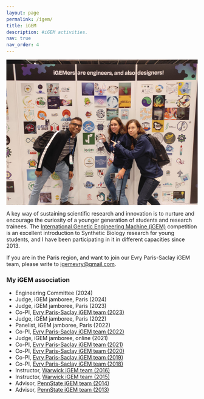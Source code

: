 ```yaml
---
layout: page
permalink: /igem/
title: iGEM
description: #iGEM activities.
nav: true
nav_order: 4
---
```


<img src='/assets/img/igem2022.jpg' align='center'  width='512' height='383'>

A key way of sustaining scientific research and innovation is to nurture and encourage the curiosity of a younger generation of students and research trainees. The [International Genetic Engineering Machine (iGEM)](https://competition.igem.org/) competition is an excellent introduction to Synthetic Biology research for young students, and I have been participating in it in different capacities since 2013.

If you are in the Paris region, and want to join our Evry Paris-Saclay iGEM team, please write to <igemevry@gmail.com>.

### My iGEM association
* Engineering Committee (2024)
* Judge, iGEM jamboree, Paris (2024)
* Judge, iGEM jamboree, Paris (2023)
* Co-PI, [Evry Paris-Saclay iGEM team (2023)](https://2023.igem.wiki/evry-paris-saclay/index.html)
* Judge, iGEM jamboree, Paris (2022)
* Panelist, iGEM jamboree, Paris (2022)
* Co-PI, [Evry Paris-Saclay iGEM team (2022)](https://2022.igem.wiki/evry-paris-saclay/index.html)
* Judge, iGEM jamboree, online (2021)
* Co-PI, [Evry Paris-Saclay iGEM team (2021)](https://2021.igem.org/Team:Evry_Paris-Saclay)
* Co-PI, [Evry Paris-Saclay iGEM team (2020)](https://2020.igem.org/Team:Evry_Paris-Saclay)
* Co-PI, [Evry Paris-Saclay iGEM team (2019)](https://2019.igem.org/Team:Evry_Paris-Saclay)
* Co-PI, [Evry Paris-Saclay iGEM team (2018)](https://2018.igem.org/Team:Evry_Paris-Saclay)
* Instructor, [Warwick iGEM team (2016)](https://2016.igem.org/Team:Warwick)
* Instructor, [Warwick iGEM team (2015)](https://2015.igem.org/Team:Warwick)
* Advisor, [PennState iGEM team (2014)](https://2014.igem.org/Team:Penn_State)
* Advisor, [PennState iGEM team (2013)](https://2013.igem.org/Team:Penn_State)
